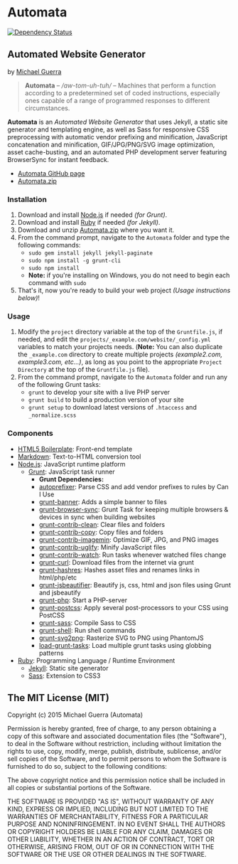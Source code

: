 # Automata

[![Dependency Status](https://david-dm.org/msguerra74/automata.svg?style=flat)](https://david-dm.org/msguerra74/automata)

## Automated Website Generator

by [Michael Guerra](http://msguerra74.com)

> **Automata** – */aw-tom-uh-tuh/* – Machines that perform a function according to a predetermined set of coded instructions, especially ones capable of a range of programmed responses to different circumstances.

**Automata** is an *Automated Website Generator* that uses Jekyll, a static site generator and templating engine, as well as Sass for responsive CSS preprocessing with automatic vendor prefixing and minification, JavaScript concatenation and minification, GIF/JPG/PNG/SVG image optimization, asset cache-busting, and an automated PHP development server featuring BrowserSync for instant feedback.

- [Automata GitHub page](https://github.com/msguerra74/Automata)
- [Automata.zip](https://github.com/msguerra74/Automata/archive/master.zip)

### Installation

1. Download and install [Node.js](http://nodejs.org) if needed *(for Grunt)*.
2. Download and install [Ruby](https://www.ruby-lang.org/en) if needed *(for Jekyll)*.
3. Download and unzip [Automata.zip](https://github.com/msguerra74/Automata/archive/master.zip) where you want it.
4. From the command prompt, navigate to the `Automata` folder and type the following commands:
    - `sudo gem install jekyll jekyll-paginate`
    - `sudo npm install -g grunt-cli`
    - `sudo npm install`
    - **Note:** if you're installing on Windows, you do not need to begin each command with `sudo`
5. That's it, now you're ready to build your web project *(Usage instructions below)*!

### Usage

1. Modify the `project` directory variable at the top of the `Gruntfile.js`, if needed, and edit the `projects/_example.com/website/_config.yml` variables to match your projects needs. (**Note:** You can also duplicate the `_example.com` directory to create multiple projects *(example2.com, example3.com, etc...)*, as long as you point to the appropriate `Project Directory` at the top of the `Gruntfile.js` file).
2. From the command prompt, navigate to the `Automata` folder and run any of the following Grunt tasks:
    - `grunt` to develop your site with a live PHP server
    - `grunt build` to build a production version of your site
    - `grunt setup` to download latest versions of `.htaccess` and `_normalize.scss`

### Components

- [HTML5 Boilerplate](https://github.com/h5bp/html5-boilerplate): Front-end template
- [Markdown](http://daringfireball.net/projects/markdown): Text-to-HTML conversion tool
- [Node.js](http://nodejs.org): JavaScript runtime platform
    - [Grunt](http://gruntjs.com): JavaScript task runner
        - **Grunt Dependencies:**
        - [autoprefixer](https://github.com/postcss/autoprefixer): Parse CSS and add vendor prefixes to rules by Can I Use
        - [grunt-banner](https://github.com/mattstyles/grunt-banner): Adds a simple banner to files
        - [grunt-browser-sync](https://github.com/BrowserSync/grunt-browser-sync): Grunt Task for keeping multiple browsers & devices in sync when building websites
        - [grunt-contrib-clean](https://github.com/gruntjs/grunt-contrib-clean): Clear files and folders
        - [grunt-contrib-copy](https://github.com/gruntjs/grunt-contrib-copy): Copy files and folders
        - [grunt-contrib-imagemin](https://github.com/gruntjs/grunt-contrib-imagemin): Optimize GIF, JPG, and PNG images
        - [grunt-contrib-uglify](https://github.com/gruntjs/grunt-contrib-uglify): Minify JavaScript files
        - [grunt-contrib-watch](https://github.com/gruntjs/grunt-contrib-watch): Run tasks whenever watched files change
        - [grunt-curl](https://github.com/twolfson/grunt-curl): Download files from the internet via grunt
        - [grunt-hashres](https://github.com/luismahou/grunt-hashres): Hashes asset files and renames links in html/php/etc
        - [grunt-jsbeautifier](https://github.com/vkadam/grunt-jsbeautifier): Beautify js, css, html and json files using Grunt and jsbeautify
        - [grunt-php](https://github.com/sindresorhus/grunt-php): Start a PHP-server
        - [grunt-postcss](https://github.com/nDmitry/grunt-postcss): Apply several post-processors to your CSS using PostCSS
        - [grunt-sass](https://github.com/sindresorhus/grunt-sass): Compile Sass to CSS
        - [grunt-shell](https://github.com/sindresorhus/grunt-shell): Run shell commands
        - [grunt-svg2png](https://github.com/dbushell/grunt-svg2png): Rasterize SVG to PNG using PhantomJS
        - [load-grunt-tasks](https://github.com/sindresorhus/load-grunt-tasks): Load multiple grunt tasks using globbing patterns
- [Ruby](https://www.ruby-lang.org/en): Programming Language / Runtime Environment
    - [Jekyll](http://jekyllrb.com): Static site generator
    - [Sass](http://sass-lang.com): Extension to CSS3

## The MIT License (MIT)

Copyright (c) 2015 Michael Guerra (Automata)

Permission is hereby granted, free of charge, to any person obtaining a copy of this software and associated documentation files (the "Software"), to deal in the Software without restriction, including without limitation the rights to use, copy, modify, merge, publish, distribute, sublicense, and/or sell copies of the Software, and to permit persons to whom the Software is furnished to do so, subject to the following conditions:

The above copyright notice and this permission notice shall be included in all copies or substantial portions of the Software.

THE SOFTWARE IS PROVIDED "AS IS", WITHOUT WARRANTY OF ANY KIND, EXPRESS OR IMPLIED, INCLUDING BUT NOT LIMITED TO THE WARRANTIES OF MERCHANTABILITY, FITNESS FOR A PARTICULAR PURPOSE AND NONINFRINGEMENT. IN NO EVENT SHALL THE AUTHORS OR COPYRIGHT HOLDERS BE LIABLE FOR ANY CLAIM, DAMAGES OR OTHER LIABILITY, WHETHER IN AN ACTION OF CONTRACT, TORT OR OTHERWISE, ARISING FROM, OUT OF OR IN CONNECTION WITH THE SOFTWARE OR THE USE OR OTHER DEALINGS IN THE SOFTWARE.